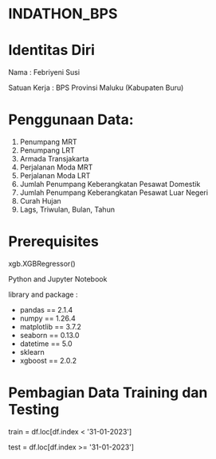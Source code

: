 # INDATHON_BPS

# Identitas Diri

Nama : Febriyeni Susi

Satuan Kerja : BPS Provinsi Maluku (Kabupaten Buru)

# Penggunaan Data:
1. Penumpang MRT
2. Penumpang LRT
3. Armada Transjakarta
4. Perjalanan Moda MRT
5. Perjalanan Moda LRT
6. Jumlah Penumpang Keberangkatan Pesawat Domestik
7. Jumlah Penumpang Keberangkatan Pesawat Luar Negeri
8. Curah Hujan
9. Lags, Triwulan, Bulan, Tahun

# Prerequisites
xgb.XGBRegressor()

Python and Jupyter Notebook

library and package :
* pandas == 2.1.4
* numpy == 1.26.4
* matplotlib == 3.7.2
* seaborn == 0.13.0
* datetime == 5.0
* sklearn
* xgboost == 2.0.2

# Pembagian Data Training dan Testing

train = df.loc[df.index < '31-01-2023']

test = df.loc[df.index >= '31-01-2023']
